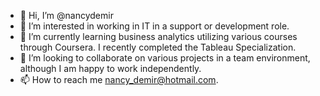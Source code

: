 - 👋 Hi, I’m @nancydemir
- 👀 I’m interested in working in IT in a support or development role.
- 🌱 I’m currently learning business analytics utilizing various courses through Coursera.  I recently completed the Tableau Specialization.  
- 💞️ I’m looking to collaborate on various projects in a team environment, although I am happy to work independently.
- 📫 How to reach me nancy_demir@hotmail.com.


<!---
nancydemir/nancydemir is a ✨ special ✨ repository because its `README.md` (this file) appears on your GitHub profile.
You can click the Preview link to take a look at your changes.
--->
